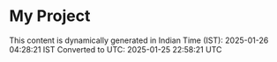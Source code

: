 # My Project

This content is dynamically generated in Indian Time (IST): 2025-01-26 04:28:21 IST
Converted to UTC: 2025-01-25 22:58:21 UTC
